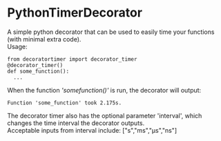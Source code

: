 ﻿# PythonTimerDecorator
A simple python decorator that can be used to easily time your functions (with minimal extra code).  
Usage:
```
from decoratortimer import decorator_timer
@decorator_timer()
def some_function():  
  ...
```

When the function *'somefunction()'* is run, the decorator will output:
```
Function 'some_function' took 2.175s.
```

The decorator timer also has the optional parameter 'interval', which changes the time interval the decorator outputs.  
Acceptable inputs from interval include: ["s","ms","µs","ns"]

